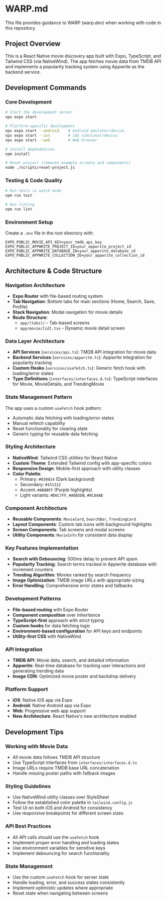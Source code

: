 # WARP.md

This file provides guidance to WARP (warp.dev) when working with code in this repository.

## Project Overview

This is a React Native movie discovery app built with Expo, TypeScript, and Tailwind CSS (via NativeWind). The app fetches movie data from TMDB API and implements a popularity tracking system using Appwrite as the backend service.

## Development Commands

### Core Development
```bash
# Start the development server
npx expo start

# Platform-specific development
npx expo start --android    # Android emulator/device
npx expo start --ios        # iOS simulator/device  
npx expo start --web        # Web browser

# Install dependencies
npm install

# Reset project (removes example screens and components)
node ./scripts/reset-project.js
```

### Testing & Code Quality
```bash
# Run tests in watch mode
npm run test

# Run linting
npm run lint
```

### Environment Setup
Create a `.env` file in the root directory with:
```env
EXPO_PUBLIC_MOVIE_API_KEY=your_tmdb_api_key
EXPO_PUBLIC_APPWRITE_PROJECT_ID=your_appwrite_project_id
EXPO_PUBLIC_APPWRITE_DATABASE_ID=your_appwrite_database_id  
EXPO_PUBLIC_APPWRITE_COLLECTION_ID=your_appwrite_collection_id
```

## Architecture & Code Structure

### Navigation Architecture
- **Expo Router** with file-based routing system
- **Tab Navigation**: Bottom tabs for main sections (Home, Search, Save, Profile)
- **Stack Navigation**: Modal navigation for movie details
- **Route Structure**:
  - `app/(tabs)/` - Tab-based screens
  - `app/movie/[id].tsx` - Dynamic movie detail screen

### Data Layer Architecture
- **API Services** (`services/api.ts`): TMDB API integration for movie data
- **Backend Services** (`services/appwrite.ts`): Appwrite integration for popularity tracking
- **Custom Hooks** (`services/usefetch.ts`): Generic fetch hook with loading/error states
- **Type Definitions** (`interfaces/interfaces.d.ts`): TypeScript interfaces for Movie, MovieDetails, and TrendingMovie

### State Management Pattern
The app uses a custom `useFetch` hook pattern:
- Automatic data fetching with loading/error states
- Manual refetch capability
- Reset functionality for clearing state
- Generic typing for reusable data fetching

### Styling Architecture
- **NativeWind**: Tailwind CSS utilities for React Native
- **Custom Theme**: Extended Tailwind config with app-specific colors
- **Responsive Design**: Mobile-first approach with utility classes
- **Color Palette**:
  - Primary: `#030014` (Dark background)
  - Secondary: `#151312` 
  - Accent: `#AB8BFF` (Purple highlights)
  - Light variants: `#D6C7FF`, `#A8B5DB`, `#9CA4AB`

### Component Architecture
- **Reusable Components**: `MovieCard`, `SearchBar`, `TrendingCard`
- **Layout Components**: Custom tab icons with background highlights
- **Screen Components**: Tab screens and modal screens
- **Utility Components**: `MovieInfo` for consistent data display

### Key Features Implementation
- **Search with Debouncing**: 500ms delay to prevent API spam
- **Popularity Tracking**: Search terms tracked in Appwrite database with increment counters
- **Trending Algorithm**: Movies ranked by search frequency
- **Image Optimization**: TMDB image URLs with appropriate sizing
- **Error Handling**: Comprehensive error states and fallbacks

### Development Patterns
- **File-based routing** with Expo Router
- **Component composition** over inheritance
- **TypeScript-first** approach with strict typing
- **Custom hooks** for data fetching logic
- **Environment-based configuration** for API keys and endpoints
- **Utility-first CSS** with NativeWind

### API Integration
- **TMDB API**: Movie data, search, and detailed information
- **Appwrite**: Real-time database for tracking user interactions and generating trending data
- **Image CDN**: Optimized movie poster and backdrop delivery

### Platform Support
- **iOS**: Native iOS app via Expo
- **Android**: Native Android app via Expo  
- **Web**: Progressive web app support
- **New Architecture**: React Native's new architecture enabled

## Development Tips

### Working with Movie Data
- All movie data follows TMDB API structure
- Use TypeScript interfaces from `interfaces/interfaces.d.ts`
- Image URLs require TMDB base URL concatenation
- Handle missing poster paths with fallback images

### Styling Guidelines
- Use NativeWind utility classes over StyleSheet
- Follow the established color palette in `tailwind.config.js`
- Test UI on both iOS and Android for consistency
- Use responsive breakpoints for different screen sizes

### API Best Practices
- All API calls should use the `useFetch` hook
- Implement proper error handling and loading states
- Use environment variables for sensitive keys
- Implement debouncing for search functionality

### State Management
- Use the custom `useFetch` hook for server state
- Handle loading, error, and success states consistently
- Implement optimistic updates where appropriate
- Reset state when navigating between screens
